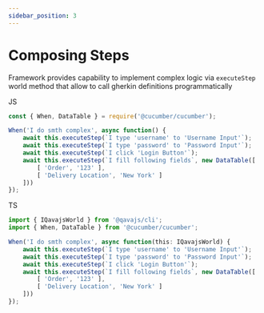 ```yaml
---
sidebar_position: 3
---
```

# Composing Steps
Framework provides capability to implement complex logic via `executeStep` world method
that allow to call gherkin definitions programmatically

JS
```javascript
const { When, DataTable } = require('@cucumber/cucumber');

When('I do smth complex', async function() {
    await this.executeStep(`I type 'username' to 'Username Input'`);
    await this.executeStep(`I type 'password' to 'Password Input'`);
    await this.executeStep(`I click 'Login Button'`);
    await this.executeStep(`I fill following fields`, new DataTable([
        [ 'Order', '123' ],
        [ 'Delivery Location', 'New York' ]
    ]))
});
```

TS
```typescript
import { IQavajsWorld } from '@qavajs/cli';
import { When, DataTable } from '@cucumber/cucumber';

When('I do smth complex', async function(this: IQavajsWorld) {
    await this.executeStep(`I type 'username' to 'Username Input'`);
    await this.executeStep(`I type 'password' to 'Password Input'`);
    await this.executeStep(`I click 'Login Button'`);
    await this.executeStep(`I fill following fields`, new DataTable([
        [ 'Order', '123' ],
        [ 'Delivery Location', 'New York' ]
    ]))
});
```
